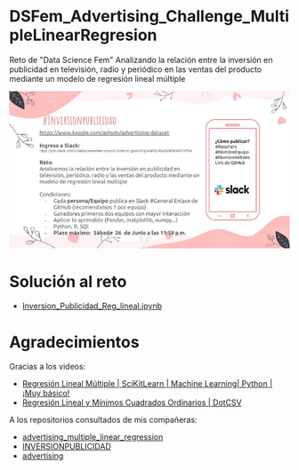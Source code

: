 # DSFem_Advertising_Challenge_MultipleLinearRegresion
Reto de "Data Science Fem" Analizando la relación entre la inversión en publicidad en televisión, radio y periódico en las ventas del producto mediante un modelo de regresión lineal múltiple

![image](challenge_image.jpeg)

# Solución al reto
- [Inversion_Publicidad_Reg_lineal.ipynb](Inversion_Publicidad_Reg_lineal.ipynb)

# Agradecimientos

Gracias a los videos:
- [Regresión Lineal Múltiple | SciKitLearn | Machine Learning| Python | ¡Muy básico!](https://youtu.be/y3eC8uboZds)
- [Regresión Lineal y Mínimos Cuadrados Ordinarios | DotCSV](https://youtu.be/k964_uNn3l0)

A los repositorios consultados de mis compañeras:
- [advertising_multiple_linear_regression](https://github.com/MayumyCH/datasciencefem-datachallenge-monthly/tree/main/advertising_multiple_linear_regression)
- [INVERSIONPUBLICIDAD](https://github.com/Lordelva/INVERSIONPUBLICIDAD)
- [advertising](https://github.com/vcolonnas25/advertising)
